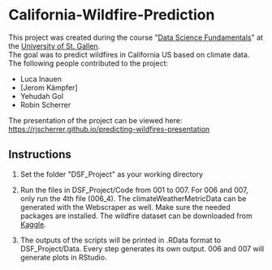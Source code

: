# California-Wildfire-Prediction
This project was created during the course "[Data Science Fundamentals](https://www.unisg.ch/en/studium/zulassungundanmeldung/zulzusatzausbildungen/dsf)" at the [University of St. Gallen](https://www.unisg.ch/en).<br/>
The goal was to predict wildfires in California US based on climate data.<br/>
The following people contributed to the project:
- Luca Inauen
- [Jerom Kämpfer]
- Yehudah Gol
- Robin Scherrer

The presentation of the project can be viewed here: https://rjscherrer.github.io/predicting-wildfires-presentation

## Instructions

1) Set the folder "DSF_Project" as your working directory

2) Run the files in DSF_Project/Code from 001 to 007. For 006 and 007, only run the 4th file (006_4).
The climateWeatherMetricData can be generated with the Webscraper as well.
Make sure the needed packages are installed. The wildfire dataset can be downloaded from [Kaggle](https://www.kaggle.com/rtatman/188-million-us-wildfires).

3) The outputs of the scripts will be printed in .RData format to DSF_Project/Data. Every step generates its own output. 006 and 007 will generate plots in RStudio.
